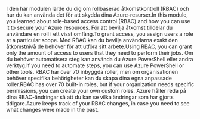 <span data-ttu-id="bf84a-101">I den här modulen lärde du dig om rollbaserad åtkomstkontroll (RBAC) och hur du kan använda det för att skydda dina Azure-resurser.</span><span class="sxs-lookup"><span data-stu-id="bf84a-101">In this module, you learned about role-based access control (RBAC) and how you can use it to secure your Azure resources.</span></span> <span data-ttu-id="bf84a-102">För att bevilja åtkomst tilldelar du användare en roll i ett visst omfång.</span><span class="sxs-lookup"><span data-stu-id="bf84a-102">To grant access, you assign users a role at a particular scope.</span></span> <span data-ttu-id="bf84a-103">Med RBAC kan du bevilja användarna exakt den åtkomstnivå de behöver för att utföra sitt arbete.</span><span class="sxs-lookup"><span data-stu-id="bf84a-103">Using RBAC, you can grant only the amount of access to users that they need to perform their jobs.</span></span> <span data-ttu-id="bf84a-104">Om du behöver automatisera steg kan använda du Azure PowerShell eller andra verktyg.</span><span class="sxs-lookup"><span data-stu-id="bf84a-104">If you need to automate steps, you can use Azure PowerShell or other tools.</span></span> <span data-ttu-id="bf84a-105">RBAC har över 70 inbyggda roller, men om organisationen behöver specifika behörigheter kan du skapa dina egna anpassade roller.</span><span class="sxs-lookup"><span data-stu-id="bf84a-105">RBAC has over 70 built-in roles, but if your organization needs specific permissions, you can create your own custom roles.</span></span> <span data-ttu-id="bf84a-106">Azure håller reda på dina RBAC-ändringar så att du kan se vilka ändringar som har gjorts tidigare.</span><span class="sxs-lookup"><span data-stu-id="bf84a-106">Azure keeps track of your RBAC changes, in case you need to see what changes were made in the past.</span></span>

